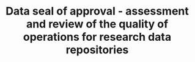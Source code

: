 ---
abstract: null
creators:
- Harmsen, Henk
date: null
document_url: https://services.phaidra.univie.ac.at/api/object/o:294160/download
grand_parent: iPRES
institutions: []
keywords:
- london
landing_page_url: https://phaidra.univie.ac.at/o:294160
language: eng
layout: publication
license: CC BY-SA 3.0 AT
notes_url: null
parent: iPRES 2008
publication_type: paper
size: 27398
slides_url: null
source_name: iPRES
stream_url: null
title: Data seal of approval - assessment and review of the quality of operations
  for research data repositories
year: 2008
---